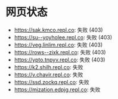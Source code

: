 # 网页状态
- https://sak.kmco.repl.co: 失败 (403)
- https://su--yoyholee.repl.co: 失败 (403)
- https://veg.linlim.repl.co: 失败 (403)
- https://rows--zixk.repl.co: 失败 (403)
- https://ypto.tnpyv.repl.co: 失败 (403)
- https://k2.shilh.repl.co: 失败
- https://v.chavir.repl.co: 失败
- https://ssd.zockq.repl.co: 失败
- https://mization.edpjg.repl.co: 失败
